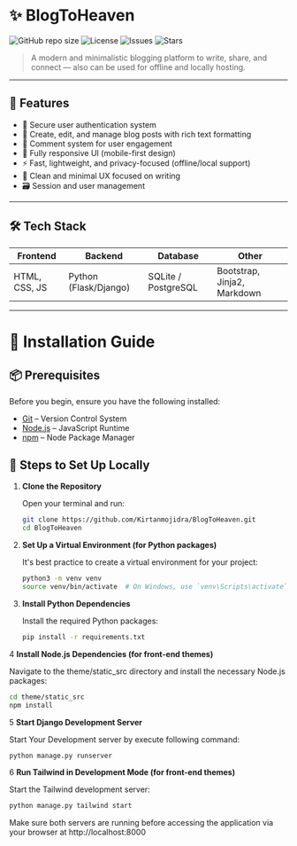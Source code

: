 # ✨ BlogToHeaven

![GitHub repo size](https://img.shields.io/github/repo-size/Kirtanmojidra/BlogToHeaven)
![License](https://img.shields.io/github/license/Kirtanmojidra/BlogToHeaven)
![Issues](https://img.shields.io/github/issues/Kirtanmojidra/BlogToHeaven)
![Stars](https://img.shields.io/github/stars/Kirtanmojidra/BlogToHeaven?style=social)

> A modern and minimalistic blogging platform to write, share, and connect — also can be used for offline and
locally hosting.

---

## 🚀 Features

- 🔐 Secure user authentication system
- 📝 Create, edit, and manage blog posts with rich text formatting
- 💬 Comment system for user engagement
- 📱 Fully responsive UI (mobile-first design)
- ⚡ Fast, lightweight, and privacy-focused (offline/local support)
- 🧠 Clean and minimal UX focused on writing
- 🗃️ Session and user management

---

## 🛠 Tech Stack

| Frontend        | Backend       | Database     | Other             |
|-----------------|---------------|--------------|--------------------|
| HTML, CSS, JS   | Python (Flask/Django) | SQLite / PostgreSQL | Bootstrap, Jinja2, Markdown |

---

# 🚀 Installation Guide

## 📦 Prerequisites

Before you begin, ensure you have the following installed:

- [Git](https://git-scm.com/) – Version Control System
- [Node.js](https://nodejs.org/) – JavaScript Runtime
- [npm](https://www.npmjs.com/) – Node Package Manager

## 🧪 Steps to Set Up Locally

1. **Clone the Repository**

   Open your terminal and run:

   ```bash
   git clone https://github.com/Kirtanmojidra/BlogToHeaven.git
   cd BlogToHeaven
   ```
2. **Set Up a Virtual Environment (for Python packages)**

   It's best practice to create a virtual environment for your project:

   ```bash
   python3 -m venv venv
   source venv/bin/activate  # On Windows, use `venv\Scripts\activate`
   ```
3. **Install Python Dependencies**

   Install the required Python packages:

   ```bash
   pip install -r requirements.txt
   ```
4 **Install Node.js Dependencies (for front-end themes)**

   Navigate to the theme/static_src directory and install the necessary Node.js packages:

   ```bash
   cd theme/static_src
   npm install
   ```
5 **Start Django Development Server**

   Start Your Development server by execute following command:

   ```bash
   python manage.py runserver
   ```

6 **Run Tailwind in Development Mode (for front-end themes)**

   Start the Tailwind development server:

   ```bash
   python manage.py tailwind start
   ```

   Make sure both servers are running before accessing the application via your browser at http://localhost:8000
